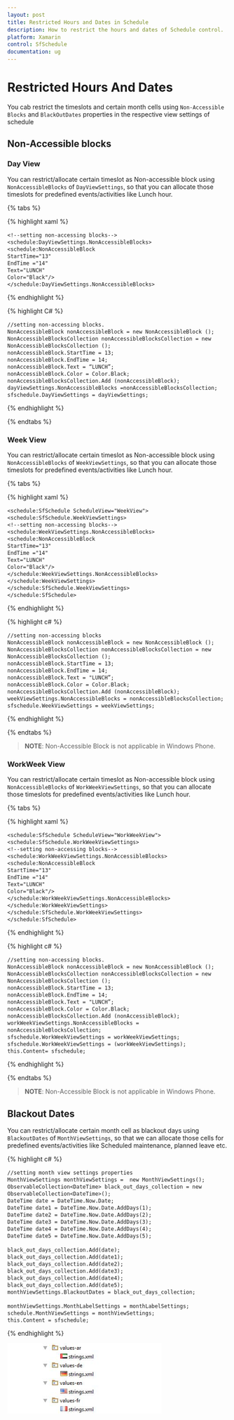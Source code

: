 ```yaml
---
layout: post
title: Restricted Hours and Dates in Schedule
description: How to restrict the hours and dates of Schedule control.
platform: Xamarin
control: SfSchedule
documentation: ug
---
```


# Restricted Hours And Dates 

You cab restrict the timeslots and certain month cells using `Non-Accessible Blocks` and `BlackOutDates` properties in the respective view settings of schedule

## Non-Accessible blocks

### Day View

You can restrict/allocate certain timeslot as Non-accessible block using `NonAccessibleBlocks` of `DayViewSettings`, so that you can allocate those timeslots for predefined events/activities like Lunch hour.

{% tabs %}

{% highlight xaml %}

	<!--setting non-accessing blocks-->
	<schedule:DayViewSettings.NonAccessibleBlocks>
	<schedule:NonAccessibleBlock 
	StartTime="13" 
	EndTime ="14"
	Text="LUNCH"
	Color="Black"/>			
	</schedule:DayViewSettings.NonAccessibleBlocks>

{% endhighlight %}

{% highlight C# %}

	//setting non-accessing blocks.
	NonAccessibleBlock nonAccessibleBlock = new NonAccessibleBlock ();
	NonAccessibleBlocksCollection nonAccessibleBlocksCollection = new    NonAccessibleBlocksCollection ();
	nonAccessibleBlock.StartTime = 13;
	nonAccessibleBlock.EndTime = 14;
	nonAccessibleBlock.Text = “LUNCH”;
	nonAccessibleBlock.Color = Color.Black;
	nonAccessibleBlocksCollection.Add (nonAccessibleBlock);
	dayViewSettings.NonAccessibleBlocks =nonAccessibleBlocksCollection;
	sfschedule.DayViewSettings = dayViewSettings;

{% endhighlight %}

{% endtabs %}

### Week View

You can restrict/allocate certain timeslot as Non-accessible block using `NonAccessibleBlocks` of `WeekViewSettings`, so that you can allocate those timeslots for predefined events/activities like Lunch hour.

{% tabs %}

{% highlight xaml %}

	<schedule:SfSchedule ScheduleView="WeekView">
	<schedule:SfSchedule.WeekViewSettings>
	<!--setting non-accessing blocks-->
	<schedule:WeekViewSettings.NonAccessibleBlocks>
	<schedule:NonAccessibleBlock 
	StartTime="13" 
	EndTime ="14"
	Text="LUNCH"
	Color="Black"/>			
	</schedule:WeekViewSettings.NonAccessibleBlocks>
	</schedule:WeekViewSettings>
	</schedule:SfSchedule.WeekViewSettings>
	</schedule:SfSchedule>

{% endhighlight %}

{% highlight c# %}

	//setting non-accessing blocks
	NonAccessibleBlock nonAccessibleBlock = new NonAccessibleBlock ();
	NonAccessibleBlocksCollection nonAccessibleBlocksCollection = new NonAccessibleBlocksCollection ();
	nonAccessibleBlock.StartTime = 13;
	nonAccessibleBlock.EndTime = 14;
	nonAccessibleBlock.Text = "LUNCH”; 
	nonAccessibleBlock.Color = Color.Black;
	nonAccessibleBlocksCollection.Add (nonAccessibleBlock);
	weekViewSettings.NonAccessibleBlocks = nonAccessibleBlocksCollection;
	sfschedule.WeekViewSettings = weekViewSettings;

{% endhighlight %}

{% endtabs %}

>**NOTE**:
Non-Accessible Block is not applicable in Windows Phone.

### WorkWeek View

You can restrict/allocate certain timeslot as Non-accessible block using `NonAccessibleBlocks` of `WorkWeekViewSettings`, so that you can allocate those timeslots for predefined events/activities like Lunch hour.

{% tabs %}

{% highlight xaml %}

	<schedule:SfSchedule ScheduleView="WorkWeekView">
	<schedule:SfSchedule.WorkWeekViewSettings>
	<!--setting non-accessing blocks-->
	<schedule:WorkWeekViewSettings.NonAccessibleBlocks>
	<schedule:NonAccessibleBlock 
	StartTime="13" 
	EndTime ="14"
	Text="LUNCH"
	Color="Black"/>			
	</schedule:WorkWeekViewSettings.NonAccessibleBlocks>
	</schedule:WorkWeekViewSettings>
	</schedule:SfSchedule.WorkWeekViewSettings>
	</schedule:SfSchedule>

{% endhighlight %}

{% highlight c# %}

	//setting non-accessing blocks.
	NonAccessibleBlock nonAccessibleBlock = new NonAccessibleBlock ();
	NonAccessibleBlocksCollection nonAccessibleBlocksCollection = new NonAccessibleBlocksCollection ();
	nonAccessibleBlock.StartTime = 13;
	nonAccessibleBlock.EndTime = 14;
	nonAccessibleBlock.Text = "LUNCH”;
	nonAccessibleBlock.Color = Color.Black;
	nonAccessibleBlocksCollection.Add (nonAccessibleBlock);
	workWeekViewSettings.NonAccessibleBlocks = nonAccessibleBlocksCollection;
	sfschedule.WorkWeekViewSettings = workWeekViewSettings;
	sfschedule.WorkWeekViewSettings = (workWeekViewSettings);
	this.Content= sfschedule;

{% endhighlight %}

{% endtabs %}

>**NOTE**:
Non-Accessible Block is not applicable in Windows Phone.

## Blackout Dates

You can restrict/allocate certain month cell as blackout days using `BlackoutDates` of `MonthViewSettings`, so that we can allocate those cells for predefined events/activities like Scheduled maintenance, planned leave etc.

{% highlight c# %}

	//setting month view settings properties
	MonthViewSettings monthViewSettings =  new MonthViewSettings();
	ObservableCollection<DateTime> black_out_days_collection = new ObservableCollection<DateTime>();
	DateTime date = DateTime.Now.Date;
	DateTime date1 = DateTime.Now.Date.AddDays(1);
	DateTime date2 = DateTime.Now.Date.AddDays(2);
	DateTime date3 = DateTime.Now.Date.AddDays(3);
	DateTime date4 = DateTime.Now.Date.AddDays(4);
	DateTime date5 = DateTime.Now.Date.AddDays(5);

	black_out_days_collection.Add(date);
	black_out_days_collection.Add(date1);
	black_out_days_collection.Add(date2);
	black_out_days_collection.Add(date3);
	black_out_days_collection.Add(date4);
	black_out_days_collection.Add(date5);
	monthViewSettings.BlackoutDates = black_out_days_collection;

	monthViewSettings.MonthLabelSettings = monthLabelSettings;
	schedule.MonthViewSettings = monthViewSettings;
	this.Content = sfschedule;

{% endhighlight %}

![](Localization_images/Localization_img2.jpeg)